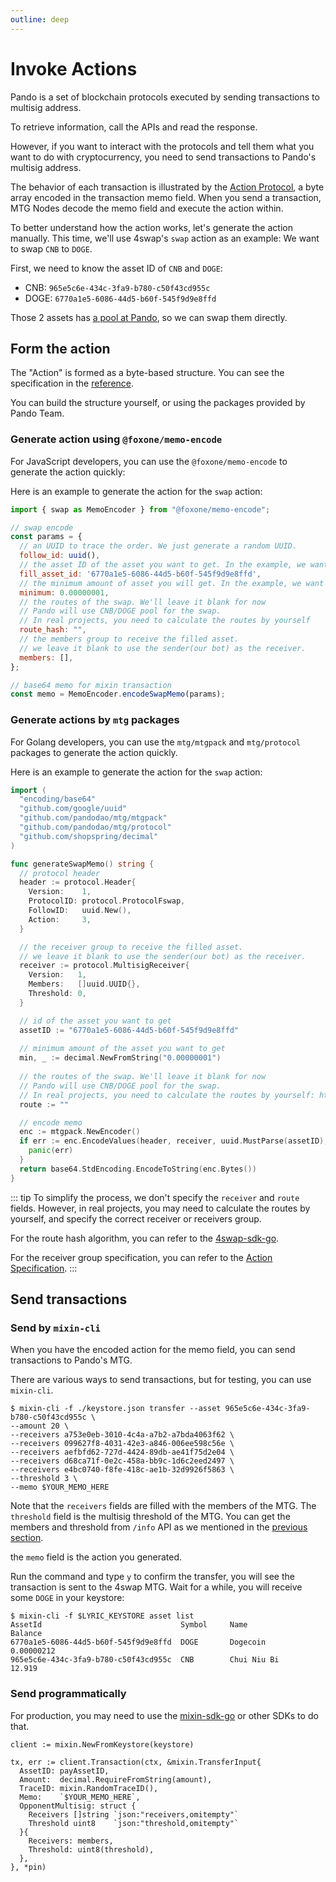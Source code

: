 ```yaml
---
outline: deep
---
```


# Invoke Actions

Pando is a set of blockchain protocols executed by sending transactions to multisig address.

To retrieve information, call the APIs and read the response. 

However, if you want to interact with the protocols and tell them what you want to do with cryptocurrency, you need to send transactions to Pando's multisig address. 

The behavior of each transaction is illustrated by the [Action Protocol](https://developers.pando.im/references/action.html), a byte array encoded in the transaction memo field. When you send a transaction, MTG Nodes decode the memo field and execute the action within.

To better understand how the action works, let's generate the action manually. This time, we'll use 4swap's `swap` action as an example: We want to swap `CNB` to `DOGE`.

First, we need to know the asset ID of `CNB` and `DOGE`: 

- CNB: `965e5c6e-434c-3fa9-b780-c50f43cd955c`
- DOGE: `6770a1e5-6086-44d5-b60f-545f9d9e8ffd`

Those 2 assets has [a pool at Pando](https://app.pando.im/swap?mode=pro&base=6770a1e5-6086-44d5-b60f-545f9d9e8ffd&quote=965e5c6e-434c-3fa9-b780-c50f43cd955c), so we can swap them directly.

## Form the action

The "Action" is formed as a byte-based structure. You can see the specification in the [reference](https://developer.pando.im/references/action.html).

You can build the structure yourself, or using the packages provided by Pando Team.

### Generate action using `@foxone/memo-encode`

For JavaScript developers, you can use the `@foxone/memo-encode` to generate the action quickly:

Here is an example to generate the action for the `swap` action:

```javascript
import { swap as MemoEncoder } from "@foxone/memo-encode";

// swap encode
const params = {
  // an UUID to trace the order. We just generate a random UUID.
  follow_id: uuid(),
  // the asset ID of the asset you want to get. In the example, we want to get `DOGE`.
  fill_asset_id: '6770a1e5-6086-44d5-b60f-545f9d9e8ffd',
  // the minimum amount of asset you will get. In the example, we want to get at least `0.00000001 DOGE`.
  minimum: 0.00000001,
  // the routes of the swap. We'll leave it blank for now
  // Pando will use CNB/DOGE pool for the swap. 
  // In real projects, you need to calculate the routes by yourself
  route_hash: "",
  // the members group to receive the filled asset.
  // we leave it blank to use the sender(our bot) as the receiver.
  members: [],
};

// base64 memo for mixin transaction
const memo = MemoEncoder.encodeSwapMemo(params);
```

### Generate actions by `mtg` packages

For Golang developers, you can use the `mtg/mtgpack` and `mtg/protocol` packages to generate the action quickly.

Here is an example to generate the action for the `swap` action:

```go
import (
  "encoding/base64"
  "github.com/google/uuid"
  "github.com/pandodao/mtg/mtgpack"
  "github.com/pandodao/mtg/protocol"
  "github.com/shopspring/decimal"
)

func generateSwapMemo() string {
  // protocol header
  header := protocol.Header{
    Version:    1,
    ProtocolID: protocol.ProtocolFswap,
    FollowID:   uuid.New(),
    Action:     3,
  }

  // the receiver group to receive the filled asset.
  // we leave it blank to use the sender(our bot) as the receiver.
  receiver := protocol.MultisigReceiver{
    Version:   1,
    Members:   []uuid.UUID{},
    Threshold: 0,
  }

  // id of the asset you want to get
  assetID := "6770a1e5-6086-44d5-b60f-545f9d9e8ffd"
  
  // minimum amount of the asset you want to get
  min, _ := decimal.NewFromString("0.00000001")
  
  // the routes of the swap. We'll leave it blank for now
  // Pando will use CNB/DOGE pool for the swap. 
  // In real projects, you need to calculate the routes by yourself: https://github.com/fox-one/4swap-sdk-go/blob/e62757b2c4966d3ebac7eb40dcad7d1926c7f9e3/route.go 
  route := ""

  // encode memo
  enc := mtgpack.NewEncoder()
  if err := enc.EncodeValues(header, receiver, uuid.MustParse(assetID), route, min); err != nil {
    panic(err)
  }
  return base64.StdEncoding.EncodeToString(enc.Bytes())
}
```

::: tip
To simplify the process, we don't specify the `receiver` and `route` fields. 
However, in real projects, you may need to calculate the routes by yourself, and specify the correct receiver or receivers group.

For the route hash algorithm, you can refer to the [4swap-sdk-go](https://github.com/fox-one/4swap-sdk-go/blob/master/route.go#LL10C1-L29C2).

For the receiver group specification, you can refer to the [Action Specification](https://developers.pando.im/references/action.html).
:::

## Send transactions

### Send by `mixin-cli`

When you have the encoded action for the memo field, you can send transactions to Pando's MTG. 

There are various ways to send transactions, but for testing, you can use `mixin-cli`.

```bash{3,4,5,6,7,8,9} [mixin-cli]
$ mixin-cli -f ./keystore.json transfer --asset 965e5c6e-434c-3fa9-b780-c50f43cd955c \
--amount 20 \
--receivers a753e0eb-3010-4c4a-a7b2-a7bda4063f62 \
--receivers 099627f8-4031-42e3-a846-006ee598c56e \
--receivers aefbfd62-727d-4424-89db-ae41f75d2e04 \
--receivers d68ca71f-0e2c-458a-bb9c-1d6c2eed2497 \
--receivers e4bc0740-f8fe-418c-ae1b-32d9926f5863 \
--threshold 3 \
--memo $YOUR_MEMO_HERE 
```

Note that the `receivers` fields are filled with the members of the MTG. The `threshold` field is the multisig threshold of the MTG. You can get the members and threshold from `/info` API as we mentioned in the [previous section](./call-apis).

the `memo` field is the action you generated.

Run the command and type `y` to confirm the transfer, you will see the transaction is sent to the 4swap MTG. Wait for a while, you will receive some `DOGE` in your keystore:

```base{3}
$ mixin-cli -f $LYRIC_KEYSTORE asset list
AssetId                               Symbol     Name                     Balance
6770a1e5-6086-44d5-b60f-545f9d9e8ffd  DOGE       Dogecoin                 0.00000212
965e5c6e-434c-3fa9-b780-c50f43cd955c  CNB        Chui Niu Bi              12.919
```

### Send programmatically

For production, you may need to use the [mixin-sdk-go](https://github.com/fox-one/mixin-sdk-go) or other SDKs to do that.

```go{7,12,13} [Go]
client := mixin.NewFromKeystore(keystore)

tx, err := client.Transaction(ctx, &mixin.TransferInput{
  AssetID: payAssetID,
  Amount:  decimal.RequireFromString(amount),
  TraceID: mixin.RandomTraceID(),
  Memo:    `$YOUR_MEMO_HERE`,
  OpponentMultisig: struct {
    Receivers []string `json:"receivers,omitempty"`
    Threshold uint8    `json:"threshold,omitempty"`
  }{
    Receivers: members,          
    Threshold: uint8(threshold),
  },
}, *pin)
```

